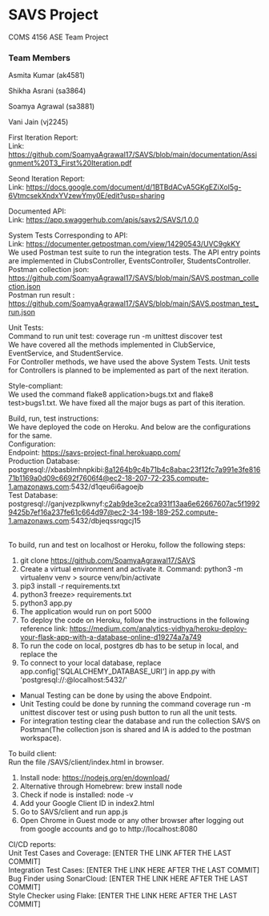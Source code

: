 # SAVS Project
COMS 4156
ASE Team Project

### Team Members
Asmita Kumar (ak4581)

Shikha Asrani (sa3864)

Soamya Agrawal (sa3881)

Vani Jain (vj2245)

First Iteration Report: <br>
  Link: https://github.com/SoamyaAgrawal17/SAVS/blob/main/documentation/Assignment%20T3_First%20Iteration.pdf <br>
  
Seond Iteration Report: <br>
  Link: https://docs.google.com/document/d/1BTBdACvA5GKgEZiXol5g-6VtmcsekXndxYVzewYmy0E/edit?usp=sharing <br>


Documented API: <br>
  Link: https://app.swaggerhub.com/apis/savs2/SAVS/1.0.0 <br>

System Tests Corresponding to API: <br>
  Link: https://documenter.getpostman.com/view/14290543/UVC9gkKY <br>
  We used Postman test suite to run the integration tests. The API entry points are implemented in ClubsController, EventsController, StudentsController. <br>
  Postman collection json: https://github.com/SoamyaAgrawal17/SAVS/blob/main/SAVS.postman_collection.json <br>
  Postman run result : https://github.com/SoamyaAgrawal17/SAVS/blob/main/SAVS.postman_test_run.json <br>

Unit Tests: <br>
Command to run unit test: coverage run -m unittest discover test <br>
We have covered all the methods implemented in ClubService, EventService, and StudentService. <br>
For Controller methods, we have used the above System Tests. Unit tests for Controllers is planned to be implemented as part of the next iteration. <br>

Style-compliant: <br>
We used the command flake8 application>bugs.txt and flake8 test>bugs1.txt. We have fixed all the major bugs as part of this iteration. <br>


Build, run, test instructions: <br>
We have deployed the code on Heroku. And below are the configurations for the same.  <br>
Configuration: <br>
Endpoint: https://savs-project-final.herokuapp.com/ <br>
Production Database: postgresql://xbasblmhnpkibi:8a1264b9c4b71b4c8abac23f12fc7a991e3fe81671b1169a0d09c6692f7606f4@ec2-18-207-72-235.compute-1.amazonaws.com:5432/d1qeu6i6agoejb <br>
Test Database: postgresql://ganjvezplkwnyf:c2ab9de3ce2ca931f13aa6e62667607ac5f19929425b7ef16a237fe61c664d97@ec2-34-198-189-252.compute-1.amazonaws.com:5432/dbjeqssrqgcj15 <br> <br>

To build, run and test on localhost or Heroku, follow the following steps:
1. git clone https://github.com/SoamyaAgrawal17/SAVS
2. Create a virtual environment and activate it. Command: python3 -m virtualenv venv > source venv/bin/activate 
4. pip3 install -r requirements.txt
5. python3 freeze> requirements.txt
6. python3 app.py
7. The application would run on port 5000
8. To deploy the code on Heroku, follow the instructions in the following reference link: https://medium.com/analytics-vidhya/heroku-deploy-your-flask-app-with-a-database-online-d19274a7a749 <br> 
9.  To run the code on local, postgres db has to be setup in local, and replace the
10.  To connect to your local database, replace app.config['SQLALCHEMY_DATABASE_URI'] in app.py with 'postgresql://<username>:<password>@localhost:5432/<db-name>'


- Manual Testing can be done by using the above Endpoint. <br>
- Unit Testing could be done by running the command coverage run -m unittest discover test or using push button to run all the unit tests. <br>
- For integration testing clear the database and run the collection SAVS on Postman(The collection json is shared and IA is added to the postman workspace). <br>

To build client: <br>
  Run the file /SAVS/client/index.html in browser. <br>
  
  1. Install node: https://nodejs.org/en/download/
  2. Alternative through Homebrew: brew install node
  3. Check if node is installed: node -v
  4. Add your Google Client ID in index2.html
  5. Go to SAVS/client and run app.js
  6. Open Chrome in Guest mode or any other browser after logging out from google accounts and go to http://localhost:8080
  
CI/CD reports: <br>
  Unit Test Cases and Coverage: [ENTER THE LINK AFTER THE LAST COMMIT] <br>
  Integration Test Cases: [ENTER THE LINK HERE AFTER THE LAST COMMIT] <br>
  Bug Finder using SonarCloud: [ENTER THE LINK HERE AFTER THE LAST COMMIT] <br>
  Style Checker using Flake: [ENTER THE LINK HERE AFTER THE LAST COMMIT] <br>
  
